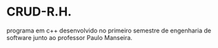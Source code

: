 # CRUD-R.H.
programa em c++ desenvolvido no primeiro semestre de engenharia de software junto ao professor Paulo Manseira.
